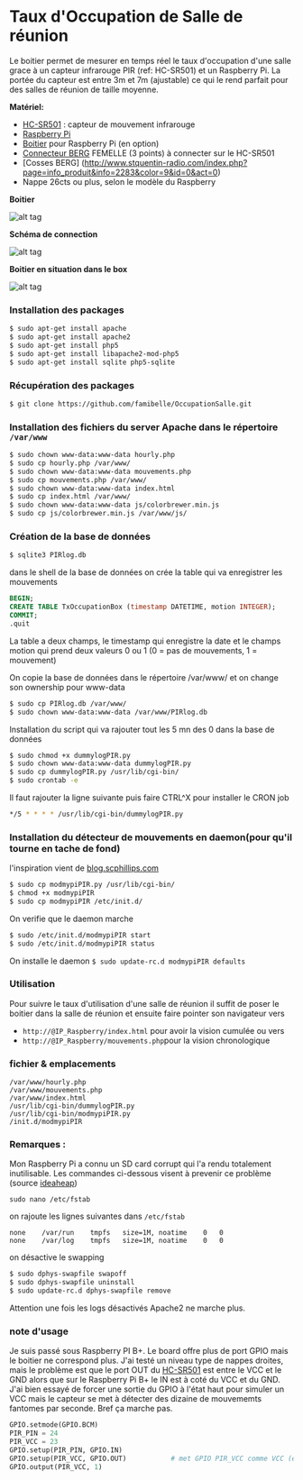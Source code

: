 # Taux d'Occupation de Salle de réunion
Le boitier permet de mesurer en temps réel le taux d'occupation d'une salle grace à un capteur infrarouge PIR (ref: HC-SR501) et un Raspberry Pi. La portée du capteur est entre 3m et 7m (ajustable) ce qui le rend parfait pour des salles de réunion de taille moyenne.

**Matériel:**
+ [HC-SR501](http://letmeknow.fr/shop/capteurs/83-capteur-de-mouvement-infra-rouge.html?search_query=PIR&results=1) : capteur de mouvement infrarouge
+ [Raspberry Pi](http://letmeknow.fr/shop/board/275-raspberry-pi-2-modele-b.html)
+ [Boitier](http://letmeknow.fr/shop/accessoires/68-boitier-pour-raspberry-pi.html) pour Raspberry Pi (en option)
+ [Connecteur BERG](http://www.stquentin-radio.com/index.php?page=info_produit&info=2305&color=9&id=0&act=0) FEMELLE (3 points) à connecter sur le HC-SR501
+ [Cosses BERG] (http://www.stquentin-radio.com/index.php?page=info_produit&info=2283&color=9&id=0&act=0)
+ Nappe 26cts ou plus, selon le modèle du Raspberry

**Boitier**

![alt tag](https://github.com/famibelle/OccupationSalle/blob/master/images/Boitier%20Complet.jpg)

**Schéma de connection**

![alt tag](https://github.com/famibelle/OccupationSalle/blob/master/images/Fritzing.png)

**Boitier en situation dans le box**

![alt tag](https://github.com/famibelle/OccupationSalle/blob/master/images/FreqBox2.jpg)

### Installation des packages
```bash
$ sudo apt-get install apache
$ sudo apt-get install apache2
$ sudo apt-get install php5
$ sudo apt-get install libapache2-mod-php5
$ sudo apt-get install sqlite php5-sqlite
```
### Récupération des packages 
```bash
$ git clone https://github.com/famibelle/OccupationSalle.git
```
### Installation des fichiers du server Apache dans le répertoire `/var/www`
```bash
$ sudo chown www-data:www-data hourly.php
$ sudo cp hourly.php /var/www/
$ sudo chown www-data:www-data mouvements.php
$ sudo cp mouvements.php /var/www/
$ sudo chown www-data:www-data index.html
$ sudo cp index.html /var/www/
$ sudo chown www-data:www-data js/colorbrewer.min.js
$ sudo cp js/colorbrewer.min.js /var/www/js/
```

### Création de la base de données
```bash
$ sqlite3 PIRlog.db
```

dans le shell de la base de données on crée la table qui va enregistrer les mouvements
```sql
BEGIN;
CREATE TABLE TxOccupationBox (timestamp DATETIME, motion INTEGER);
COMMIT;
.quit
```

La table a deux champs, le timestamp qui enregistre la date et le champs motion qui prend deux valeurs 0 ou 1 (0 = pas de mouvements, 1 = mouvement)

On copie la base de données dans le répertoire /var/www/ et on change son ownership pour www-data
```bash
$ sudo cp PIRlog.db /var/www/
$ sudo chown www-data:www-data /var/www/PIRlog.db
```

Installation du script qui va rajouter tout les 5 mn des 0 dans la base de données
```bash
$ sudo chmod +x dummylogPIR.py
$ sudo chown www-data:www-data dummylogPIR.py
$ sudo cp dummylogPIR.py /usr/lib/cgi-bin/
$ sudo crontab -e
```

Il faut rajouter la ligne suivante puis faire CTRL^X pour installer le CRON job
```bash
*/5 * * * * /usr/lib/cgi-bin/dummylogPIR.py
```
### Installation du détecteur de mouvements en daemon(pour qu'il tourne en tache de fond)
l'inspiration vient de [blog.scphillips.com](http://blog.scphillips.com/posts/2013/07/getting-a-python-script-to-run-in-the-background-as-a-service-on-boot/)
```bash
$ sudo cp modmypiPIR.py /usr/lib/cgi-bin/
$ chmod +x modmypiPIR
$ sudo cp modmypiPIR /etc/init.d/
```

On verifie que le daemon marche
```bash
$ sudo /etc/init.d/modmypiPIR start
$ sudo /etc/init.d/modmypiPIR status
```

On installe le daemon
`$ sudo update-rc.d modmypiPIR defaults`


### Utilisation
Pour suivre le taux d'utilisation d'une salle de réunion il suffit de poser le boitier dans la salle de réunion et ensuite faire pointer son navigateur vers 
+ `http://@IP_Raspberry/index.html` pour avoir la vision cumulée ou vers
+ `http://@IP_Raspberry/mouvements.php`pour la vision chronologique


### fichier & emplacements
```
/var/www/hourly.php
/var/www/mouvements.php
/var/www/index.html
/usr/lib/cgi-bin/dummylogPIR.py
/usr/lib/cgi-bin/modmypiPIR.py
/init.d/modmypiPIR
```

### Remarques : 
Mon Raspberry Pi a connu un SD card corrupt qui l'a rendu totalement inutilisable. Les commandes ci-dessous visent à prevenir ce problème (source [ideaheap](http://www.ideaheap.com/2013/07/stopping-sd-card-corruption-on-a-raspberry-pi/))

`sudo nano /etc/fstab`

on rajoute les lignes suivantes dans `/etc/fstab`
```
none	/var/run	tmpfs	size=1M, noatime	0	0
none	/var/log	tmpfs	size=1M, noatime	0	0
```

on désactive le swapping
```bash
$ sudo dphys-swapfile swapoff
$ sudo dphys-swapfile uninstall
$ sudo update-rc.d dphys-swapfile remove
```
Attention une fois les logs désactivés Apache2 ne marche plus.
### note d'usage
Je suis passé sous Raspberry PI B+. Le board offre plus de port GPIO mais le boitier ne correspond plus. J'ai testé un niveau type de nappes droites, mais le problème est que le port OUT du [HC-SR501](http://letmeknow.fr/shop/capteurs/83-capteur-de-mouvement-infra-rouge.html?search_query=PIR&results=1) est entre le VCC et le GND alors que sur le Raspberry Pi B+ le IN est à coté du VCC et du GND. J'ai bien essayé de forcer une sortie du GPIO à l'état haut pour simuler un VCC mais le capteur se met à détecter des dizaine de mouvememts fantomes par seconde. Bref ça marche pas.
```python
GPIO.setmode(GPIO.BCM)
PIR_PIN = 24
PIR_VCC = 23
GPIO.setup(PIR_PIN, GPIO.IN)
GPIO.setup(PIR_VCC, GPIO.OUT)           # met GPIO PIR_VCC comme VCC (emulation VCC)
GPIO.output(PIR_VCC, 1)
```
